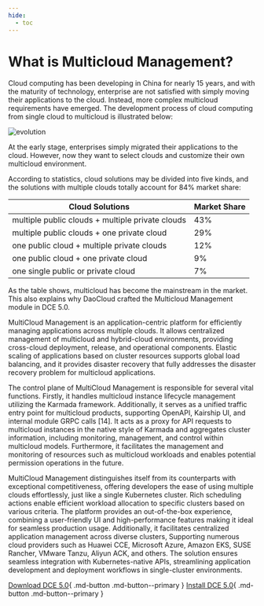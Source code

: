 ```yaml
---
hide:
  - toc
---
```


# What is Multicloud Management?

Cloud computing has been developing in China for nearly 15 years, and with the maturity of technology, enterprise are not satisfied with simply moving their applications to the cloud. Instead, more complex multicloud requirements have emerged. The development process of cloud computing from single cloud to multicloud is illustrated below:

![evolution](https://docs.daocloud.io/daocloud-docs-images/docs/en/docs/kairship/images/what01.png)

At the early stage, enterprises simply migrated their applications to the cloud. However, now they want to select clouds and customize their own multicloud environment.

According to statistics, cloud solutions may be divided into five kinds, and the solutions with multiple clouds totally account for 84% market share:

| Cloud Solutions       | Market Share |
| ------------------------ | ------------ |
| multiple public clouds + multiple private clouds | 43% |
| multiple public clouds + one private cloud | 29% |
| one public cloud + multiple private clouds | 12% |
| one public cloud + one private cloud | 9% |
| one single public or private cloud | 7% |

As the table shows, multicloud has become the mainstream in the market. This also explains why DaoCloud crafted the Multicloud Management module in DCE 5.0.

MultiCloud Management is an application-centric platform for efficiently managing applications across
multiple clouds. It allows centralized management of multicloud and hybrid-cloud environments,
providing cross-cloud deployment, release, and operational components. Elastic scaling of
applications based on cluster resources supports global load balancing, and it provides
disaster recovery that fully addresses the disaster recovery problem for multicloud applications.

The control plane of MultiCloud Management is responsible for several vital functions. Firstly,
it handles multicloud instance lifecycle management utilizing the Karmada framework. Additionally,
it serves as a unified traffic entry point for multicloud products, supporting OpenAPI, Kairship UI,
and internal module GRPC calls [14]. It acts as a proxy for API requests to multicloud instances in
the native style of Karmada and aggregates cluster information, including monitoring, management, and
control within multicloud models. Furthermore, it facilitates the management and monitoring of
resources such as multicloud workloads and enables potential permission operations in the future.

MultiCloud Management distinguishes itself from its counterparts with exceptional competitiveness,
offering developers the ease of using multiple clouds effortlessly, just like a single Kubernetes
cluster. Rich scheduling actions enable efficient workload allocation to specific clusters based on
various criteria. The platform provides an out-of-the-box experience, combining a user-friendly UI
and high-performance features making it ideal for seamless production usage. Additionally, it
facilitates centralized application management across diverse clusters, Supporting numerous cloud
providers such as Huawei CCE, Microsoft Azure, Amazon EKS, SUSE Rancher, VMware Tanzu, Aliyun ACK,
and others. The solution ensures seamless integration with Kubernetes-native APIs, streamlining
application development and deployment workflows in single-cluster environments.

[Download DCE 5.0](../../download/index.md){ .md-button .md-button--primary }
[Install DCE 5.0](../../install/index.md){ .md-button .md-button--primary }
